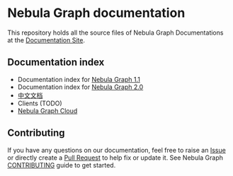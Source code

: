 # Nebula Graph documentation

This repository holds all the source files of Nebula Graph Documentations at the [Documentation Site](https://docs.nebula-graph.io/).

## Documentation index

- Documentation index for [Nebula Graph 1.1](https://docs.nebula-graph.io/1.1/)
- Documentation index for [Nebula Graph 2.0](https://docs.nebula-graph.io/2.0/)
- [中文文档](https://docs.nebula-graph.com.cn/)
- Clients (TODO)
- [Nebula Graph Cloud](https://cloud-docs.nebula-cloud.io/en/posts/toc/dbaas-ug-toc/)

## Contributing

If you have any questions on our documentation, feel free to raise an [Issue](https://github.com/vesoft-inc/nebula-docs/issues) or directly create a [Pull Request](https://github.com/vesoft-inc/nebula-docs/pulls) to help fix or update it. See Nebula Graph [CONTRIBUTING](CONTRIBUTING.md) guide to get started.
